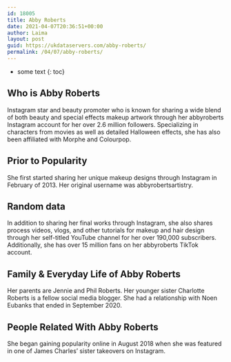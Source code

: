 ```yaml
---
id: 18005
title: Abby Roberts
date: 2021-04-07T20:36:51+00:00
author: Laima
layout: post
guid: https://ukdataservers.com/abby-roberts/
permalink: /04/07/abby-roberts/
---
```


* some text
{: toc}


## Who is Abby Roberts
                  
                  
                  
Instagram star and beauty promoter who is known for sharing a wide blend of both beauty and special effects makeup artwork through her abbyroberts Instagram account for her over 2.6 million followers. Specializing in characters from movies as well as detailed Halloween effects, she has also been affiliated with Morphe and Colourpop. 
                  
              
            
              
            
                
                
                
## Prior to Popularity
                  
                  
                  
She first started sharing her unique makeup designs through Instagram in February of 2013. Her original username was abbyrobertsartistry.
                  
              
            
              
            
                
                
                
## Random data
                  
                  
                  
In addition to sharing her final works through Instagram, she also shares process videos, vlogs, and other tutorials for makeup and hair design through her self-titled YouTube channel for her over 190,000 subscribers. Additionally, she has over 15 million fans on her abbyroberts TikTok account. 
                  
              
            
              
            
                
                
                
## Family & Everyday Life of Abby Roberts
                  
                  
                  
Her parents are Jennie and Phil Roberts. Her younger sister Charlotte Roberts is a fellow social media blogger. She had a relationship with Noen Eubanks that ended in September 2020.
                  
              
            
              
            
                
                
                
## People Related With Abby Roberts
                  
                  
                  
She began gaining popularity online in August 2018 when she was featured in one of James Charles&#8217; sister takeovers on Instagram. 
                  
              
            
              
            
                
              
            
              
              
            
            
              
            
          
          
          